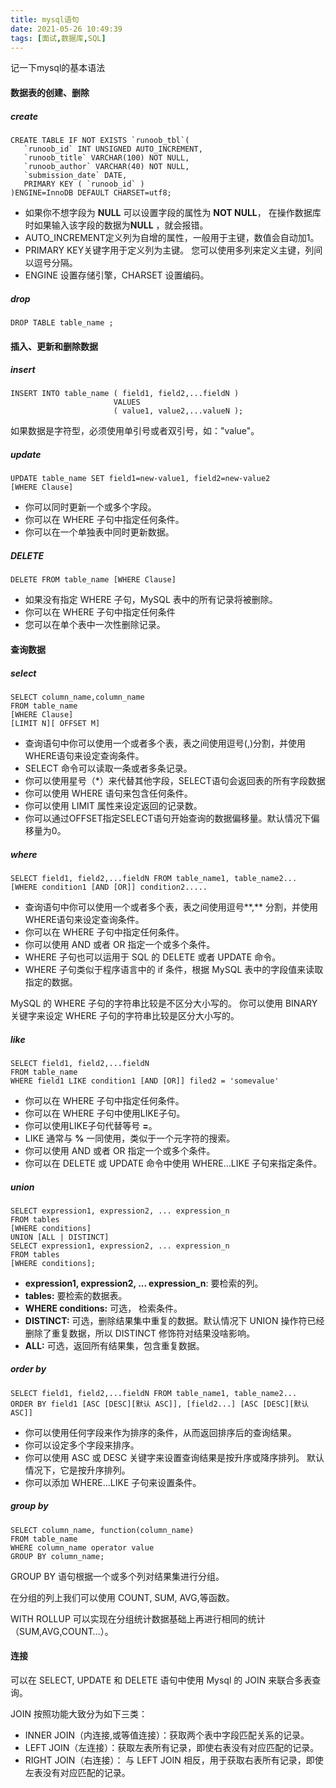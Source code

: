 ```yaml
---
title: mysql语句
date: 2021-05-26 10:49:39
tags: [面试,数据库,SQL]
---
```


记一下mysql的基本语法

<!--more-->

#### 数据表的创建、删除

##### create

```mysql
CREATE TABLE IF NOT EXISTS `runoob_tbl`(
   `runoob_id` INT UNSIGNED AUTO_INCREMENT,
   `runoob_title` VARCHAR(100) NOT NULL,
   `runoob_author` VARCHAR(40) NOT NULL,
   `submission_date` DATE,
   PRIMARY KEY ( `runoob_id` )
)ENGINE=InnoDB DEFAULT CHARSET=utf8;
```

- 如果你不想字段为 **NULL** 可以设置字段的属性为 **NOT NULL**， 在操作数据库时如果输入该字段的数据为**NULL** ，就会报错。
- AUTO_INCREMENT定义列为自增的属性，一般用于主键，数值会自动加1。
- PRIMARY KEY关键字用于定义列为主键。 您可以使用多列来定义主键，列间以逗号分隔。
- ENGINE 设置存储引擎，CHARSET 设置编码。

##### drop

```mysql
DROP TABLE table_name ;
```

#### 插入、更新和删除数据

##### insert

```mysql
INSERT INTO table_name ( field1, field2,...fieldN )
                       VALUES
                       ( value1, value2,...valueN );
```

如果数据是字符型，必须使用单引号或者双引号，如："value"。

##### update

```mysql
UPDATE table_name SET field1=new-value1, field2=new-value2
[WHERE Clause]
```

- 你可以同时更新一个或多个字段。
- 你可以在 WHERE 子句中指定任何条件。
- 你可以在一个单独表中同时更新数据。

##### DELETE

```mysql
DELETE FROM table_name [WHERE Clause]
```

- 如果没有指定 WHERE 子句，MySQL 表中的所有记录将被删除。
- 你可以在 WHERE 子句中指定任何条件
- 您可以在单个表中一次性删除记录。

#### 查询数据

##### select

```mysql
SELECT column_name,column_name
FROM table_name
[WHERE Clause]
[LIMIT N][ OFFSET M]
```

- 查询语句中你可以使用一个或者多个表，表之间使用逗号(,)分割，并使用WHERE语句来设定查询条件。
- SELECT 命令可以读取一条或者多条记录。
- 你可以使用星号（*）来代替其他字段，SELECT语句会返回表的所有字段数据
- 你可以使用 WHERE 语句来包含任何条件。
- 你可以使用 LIMIT 属性来设定返回的记录数。
- 你可以通过OFFSET指定SELECT语句开始查询的数据偏移量。默认情况下偏移量为0。

##### where

```mysql
SELECT field1, field2,...fieldN FROM table_name1, table_name2...
[WHERE condition1 [AND [OR]] condition2.....
```

- 查询语句中你可以使用一个或者多个表，表之间使用逗号**,** 分割，并使用WHERE语句来设定查询条件。
- 你可以在 WHERE 子句中指定任何条件。
- 你可以使用 AND 或者 OR 指定一个或多个条件。
- WHERE 子句也可以运用于 SQL 的 DELETE 或者 UPDATE 命令。
- WHERE 子句类似于程序语言中的 if 条件，根据 MySQL 表中的字段值来读取指定的数据。

MySQL 的 WHERE 子句的字符串比较是不区分大小写的。 你可以使用 BINARY 关键字来设定 WHERE 子句的字符串比较是区分大小写的。

##### like

```mysql
SELECT field1, field2,...fieldN 
FROM table_name
WHERE field1 LIKE condition1 [AND [OR]] filed2 = 'somevalue'
```

- 你可以在 WHERE 子句中指定任何条件。
- 你可以在 WHERE 子句中使用LIKE子句。
- 你可以使用LIKE子句代替等号 **=**。
- LIKE 通常与 **%** 一同使用，类似于一个元字符的搜索。
- 你可以使用 AND 或者 OR 指定一个或多个条件。
- 你可以在 DELETE 或 UPDATE 命令中使用 WHERE...LIKE 子句来指定条件。

##### union

```mysql
SELECT expression1, expression2, ... expression_n
FROM tables
[WHERE conditions]
UNION [ALL | DISTINCT]
SELECT expression1, expression2, ... expression_n
FROM tables
[WHERE conditions];
```

- **expression1, expression2, ... expression_n**: 要检索的列。
- **tables:** 要检索的数据表。
- **WHERE conditions:** 可选， 检索条件。
- **DISTINCT:** 可选，删除结果集中重复的数据。默认情况下 UNION 操作符已经删除了重复数据，所以 DISTINCT 修饰符对结果没啥影响。
- **ALL:** 可选，返回所有结果集，包含重复数据。

##### order by

```mysql
SELECT field1, field2,...fieldN FROM table_name1, table_name2...
ORDER BY field1 [ASC [DESC][默认 ASC]], [field2...] [ASC [DESC][默认 ASC]]
```

- 你可以使用任何字段来作为排序的条件，从而返回排序后的查询结果。
- 你可以设定多个字段来排序。
- 你可以使用 ASC 或 DESC 关键字来设置查询结果是按升序或降序排列。 默认情况下，它是按升序排列。
- 你可以添加 WHERE...LIKE 子句来设置条件。

##### group by

```mysql
SELECT column_name, function(column_name)
FROM table_name
WHERE column_name operator value
GROUP BY column_name;
```

GROUP BY 语句根据一个或多个列对结果集进行分组。

在分组的列上我们可以使用 COUNT, SUM, AVG,等函数。

WITH ROLLUP 可以实现在分组统计数据基础上再进行相同的统计（SUM,AVG,COUNT…）。



#### 连接

可以在 SELECT, UPDATE 和 DELETE 语句中使用 Mysql 的 JOIN 来联合多表查询。

JOIN 按照功能大致分为如下三类：

- INNER JOIN（内连接,或等值连接）：获取两个表中字段匹配关系的记录。
- LEFT JOIN（左连接）：获取左表所有记录，即使右表没有对应匹配的记录。
- RIGHT JOIN（右连接）： 与 LEFT JOIN 相反，用于获取右表所有记录，即使左表没有对应匹配的记录。

